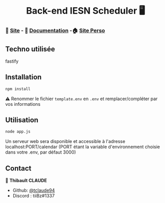 <h1 align="center">Back-end IESN Scheduler 🖥️</h1>

### 📆 [Site](https://iesn.thibaultclaude.be) - 📝 [Documentation](https://iesn-ig.github.io/IESN-Scheduler/docs/) -🏠 [Site Perso](https://thibaultclaude.be) 

## Techno utilisée
fastify

## Installation
```bash
npm install
```
⚠️ Renommer le fichier `template.env` en `.env` et remplacer/compléter par vos informations

## Utilisation
```bash
node app.js
```
Un serveur web sera disponible et accessible à l'adresse localhost:PORT/calendar (PORT étant la variable d'environnement choisie dans votre .env, par défaut 3000)

## Contact

👤 **Thibault CLAUDE**

* Github: [@tclaude94](https://github.com/tclaude94)
* Discord : tiiBz#1337